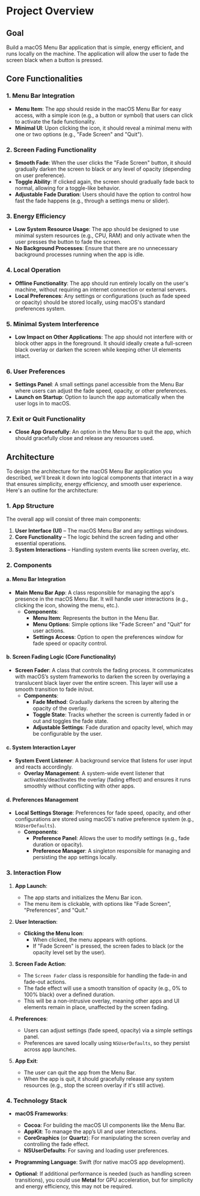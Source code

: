 # Project Overview

## Goal
Build a macOS Menu Bar application that is simple, energy efficient, and runs locally on the machine. The application will allow the user to fade the screen black when a button is pressed. 

## Core Functionalities

### 1. **Menu Bar Integration**
   - **Menu Item**: The app should reside in the macOS Menu Bar for easy access, with a simple icon (e.g., a button or symbol) that users can click to activate the fade functionality.
   - **Minimal UI**: Upon clicking the icon, it should reveal a minimal menu with one or two options (e.g., "Fade Screen" and "Quit").

### 2. **Screen Fading Functionality**
   - **Smooth Fade**: When the user clicks the "Fade Screen" button, it should gradually darken the screen to black or any level of opacity (depending on user preference).
   - **Toggle Ability**: If clicked again, the screen should gradually fade back to normal, allowing for a toggle-like behavior.
   - **Adjustable Fade Duration**: Users should have the option to control how fast the fade happens (e.g., through a settings menu or slider).

### 3. **Energy Efficiency**
   - **Low System Resource Usage**: The app should be designed to use minimal system resources (e.g., CPU, RAM) and only activate when the user presses the button to fade the screen.
   - **No Background Processes**: Ensure that there are no unnecessary background processes running when the app is idle.

### 4. **Local Operation**
   - **Offline Functionality**: The app should run entirely locally on the user's machine, without requiring an internet connection or external servers.
   - **Local Preferences**: Any settings or configurations (such as fade speed or opacity) should be stored locally, using macOS's standard preferences system.

### 5. **Minimal System Interference**
   - **Low Impact on Other Applications**: The app should not interfere with or block other apps in the foreground. It should ideally create a full-screen black overlay or darken the screen while keeping other UI elements intact.

### 6. **User Preferences**
   - **Settings Panel**: A small settings panel accessible from the Menu Bar where users can adjust the fade speed, opacity, or other preferences.
   - **Launch on Startup**: Option to launch the app automatically when the user logs in to macOS.

### 7. **Exit or Quit Functionality**
   - **Close App Gracefully**: An option in the Menu Bar to quit the app, which should gracefully close and release any resources used.



## Architecture

To design the architecture for the macOS Menu Bar application you described, we'll break it down into logical components that interact in a way that ensures simplicity, energy efficiency, and smooth user experience. Here's an outline for the architecture:

### **1. App Structure**
The overall app will consist of three main components:

1. **User Interface (UI)** – The macOS Menu Bar and any settings windows.
2. **Core Functionality** – The logic behind the screen fading and other essential operations.
3. **System Interactions** – Handling system events like screen overlay, etc.

### **2. Components**

#### **a. Menu Bar Integration**
- **Main Menu Bar App**: A class responsible for managing the app's presence in the macOS Menu Bar. It will handle user interactions (e.g., clicking the icon, showing the menu, etc.).
    - **Components**:
        - **Menu Item**: Represents the button in the Menu Bar.
        - **Menu Options**: Simple options like "Fade Screen" and "Quit" for user actions.
        - **Settings Access**: Option to open the preferences window for fade speed or opacity control.

#### **b. Screen Fading Logic (Core Functionality)**
- **Screen Fader**: A class that controls the fading process. It communicates with macOS’s system frameworks to darken the screen by overlaying a translucent black layer over the entire screen. This layer will use a smooth transition to fade in/out.
    - **Components**:
        - **Fade Method**: Gradually darkens the screen by altering the opacity of the overlay.
        - **Toggle State**: Tracks whether the screen is currently faded in or out and toggles the fade state.
        - **Adjustable Settings**: Fade duration and opacity level, which may be configurable by the user.
        
#### **c. System Interaction Layer**
- **System Event Listener**: A background service that listens for user input and reacts accordingly.
    - **Overlay Management**: A system-wide event listener that activates/deactivates the overlay (fading effect) and ensures it runs smoothly without conflicting with other apps.

#### **d. Preferences Management**
- **Local Settings Storage**: Preferences for fade speed, opacity, and other configurations are stored using macOS's native preference system (e.g., `NSUserDefaults`).
    - **Components**:
        - **Preference Panel**: Allows the user to modify settings (e.g., fade duration or opacity).
        - **Preference Manager**: A singleton responsible for managing and persisting the app settings locally.

### **3. Interaction Flow**

1. **App Launch**:
    - The app starts and initializes the Menu Bar icon.
    - The menu item is clickable, with options like "Fade Screen", "Preferences", and "Quit."

2. **User Interaction**:
    - **Clicking the Menu Icon**:
        - When clicked, the menu appears with options.
        - If "Fade Screen" is pressed, the screen fades to black (or the opacity level set by the user).
        
3. **Screen Fade Action**:
    - The `Screen Fader` class is responsible for handling the fade-in and fade-out actions.
    - The fade effect will use a smooth transition of opacity (e.g., 0% to 100% black) over a defined duration.
    - This will be a non-intrusive overlay, meaning other apps and UI elements remain in place, unaffected by the screen fading.

4. **Preferences**:
    - Users can adjust settings (fade speed, opacity) via a simple settings panel.
    - Preferences are saved locally using `NSUserDefaults`, so they persist across app launches.

5. **App Exit**:
    - The user can quit the app from the Menu Bar.
    - When the app is quit, it should gracefully release any system resources (e.g., stop the screen overlay if it's still active).

### **4. Technology Stack**

- **macOS Frameworks**:
    - **Cocoa**: For building the macOS UI components like the Menu Bar.
    - **AppKit**: To manage the app’s UI and user interactions.
    - **CoreGraphics** (or **Quartz**): For manipulating the screen overlay and controlling the fade effect.
    - **NSUserDefaults**: For saving and loading user preferences.
    
- **Programming Language**: Swift (for native macOS app development).
  
- **Optional**: If additional performance is needed (such as handling screen transitions), you could use **Metal** for GPU acceleration, but for simplicity and energy efficiency, this may not be required.

